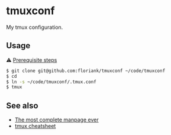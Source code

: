 # tmuxconf
My tmux configuration.

## Usage

:warning: [Prerequisite steps](https://github.com/tmux-plugins/tpm#installation)

```bash
$ git clone git@github.com:floriank/tmuxconf ~/code/tmuxconf
$ cd 
$ ln -s ~/code/tmuxconf/.tmux.conf
$ tmux
```

## See also

* [The most complete manpage ever](https://man7.org/linux/man-pages/man1/tmux.1.html)
* [tmux cheatsheet](https://devhints.io/tmux)
